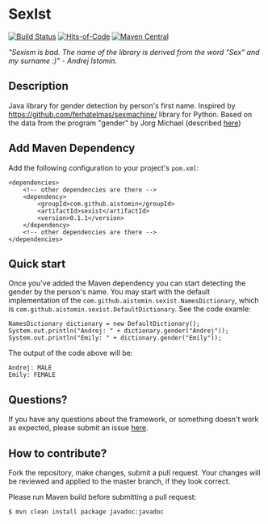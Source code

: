 # SexIst
[![Build Status](https://travis-ci.org/aistomin/sexist.svg?branch=master)](https://travis-ci.org/aistomin/sexist)
[![Hits-of-Code](https://hitsofcode.com/github/aistomin/sexist)](https://hitsofcode.com/view/github/aistomin/sexist)
[![Maven Central](https://maven-badges.herokuapp.com/maven-central/com.github.aistomin/sexist/badge.svg)](https://maven-badges.herokuapp.com/maven-central/com.github.aistomin/sexist)

_"Sexism is bad. The name of the library is derived from the word "Sex" and my surname :)" - Andrej Istomin._
   
## Description

Java library for gender detection by person's first name. Inspired by https://github.com/ferhatelmas/sexmachine/ library for Python. Based on the data from the program "gender" by Jorg Michael (described [here](https://autohotkey.com/board/topic/20260-gender-verification-by-forename-cmd-line-tool-db/))

## Add Maven Dependency
Add the following configuration to your project's `pom.xml`:
```
<dependencies>
    <!-- other dependencies are there -->
    <dependency>
        <groupId>com.github.aistomin</groupId>
        <artifactId>sexist</artifactId>
        <version>0.1.1</version>
    </dependency>
    <!-- other dependencies are there -->
</dependencies>
```
## Quick start
Once you've added the Maven dependency you can start detecting the gender by
 the person's name. You may start with the default implementation of the 
 `com.github.aistomin.sexist.NamesDictionary`, which is 
 `com.github.aistomin.sexist.DefaultDictionary`. See the code examle:
```
NamesDictionary dictionary = new DefaultDictionary();
System.out.println("Andrej: " + dictionary.gender("Andrej"));
System.out.println("Emily: " + dictionary.gender("Emily"));
``` 
The output of the code above will be:
```
Andrej: MALE
Emily: FEMALE
```
## Questions?
If you have any questions about the framework, or something doesn't work as
 expected, please submit an issue [here](https://github.com/aistomin/sexist/issues/new/choose).

## How to contribute?
Fork the repository, make changes, submit a pull request. Your changes will be
 reviewed and applied to the master branch, if they look correct.

Please run Maven build before submitting a pull request:

```
$ mvn clean install package javadoc:javadoc
```